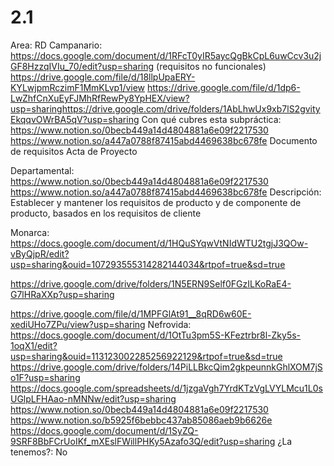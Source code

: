 # 2.1

Area: RD
Campanario: https://docs.google.com/document/d/1RFcT0yIR5aycQgBkCpL6uwCcv3u2jGF8HzzqIVIu_70/edit?usp=sharing (requisitos no funcionales)
https://drive.google.com/file/d/18llpUpaERY-KYLwjpmRczimF1MmKLvp1/view
https://drive.google.com/file/d/1dp6-LwZhfCnXuEyFJMhRfRewPy8YpHEX/view?usp=sharinghttps://drive.google.com/drive/folders/1AbLhwUx9xb7lS2gvityEkqqvOWrBA5qV?usp=sharing
Con qué cubres esta subpráctica: https://www.notion.so/0becb449a14d4804881a6e09f2217530 
https://www.notion.so/a447a0788f87415abd4469638bc678fe 
Documento de requisitos
Acta de Proyecto


Departamental: https://www.notion.so/0becb449a14d4804881a6e09f2217530 
https://www.notion.so/a447a0788f87415abd4469638bc678fe 
Descripción: Establecer y mantener los requisitos de producto y de componente de producto, basados en los requisitos de cliente

Monarca: https://docs.google.com/document/d/1HQuSYqwVtNIdWTU2tgjJ3QOw-vByQjpR/edit?usp=sharing&ouid=107293555314282144034&rtpof=true&sd=true

https://drive.google.com/drive/folders/1N5ERN9Self0FGzILKoRaE4-G7lHRaXXp?usp=sharing

https://drive.google.com/file/d/1MPFGlAt91__8qRD6w60E-xediUHo7ZPu/view?usp=sharing
Nefrovida: https://docs.google.com/document/d/1OtTu3pm5S-KFeztrbr8l-Zky5s-1oqX1/edit?usp=sharing&ouid=113123002285256922129&rtpof=true&sd=true
https://drive.google.com/drive/folders/14PiLLBkcQim2gkpeunnkGhlXOM7jSo1F?usp=sharing
https://docs.google.com/spreadsheets/d/1jzgaVgh7YrdKTzVgLVYLMcu1L0sUGlpLFHAao-nMNNw/edit?usp=sharing
https://www.notion.so/0becb449a14d4804881a6e09f2217530 
https://www.notion.so/b5925f6bebbc437ab85086aeb9b6626e 
https://docs.google.com/document/d/1SyZQ-9SRF8BbFCrUoIKf_mXEslFWillPHKy5Azafo3Q/edit?usp=sharing
¿La tenemos?: No